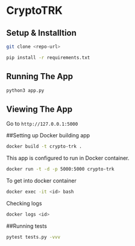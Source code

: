 # CryptoTRK

## Setup & Installtion


```bash
git clone <repo-url>
```

```bash
pip install -r requirements.txt
```

## Running The App

```bash
python3 app.py
```

## Viewing The App

Go to `http://127.0.0.1:5000`


##Setting up Docker
building app
```bash
docker build -t crypto-trk .
```

This app is configured to run in Docker container.
```bash
docker run -t -d -p 5000:5000 crypto-trk
```
To get into docker container
```bash
docker exec -it <id> bash
```
Checking logs
```bash
docker logs <id>
```

##Running tests
```bash
pytest tests.py -vvv
```
